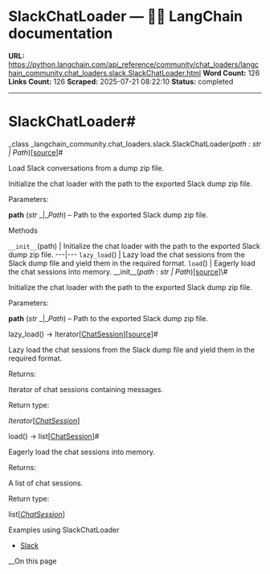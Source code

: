 # SlackChatLoader — 🦜🔗 LangChain  documentation

**URL:** https://python.langchain.com/api_reference/community/chat_loaders/langchain_community.chat_loaders.slack.SlackChatLoader.html
**Word Count:** 126
**Links Count:** 126
**Scraped:** 2025-07-21 08:22:10
**Status:** completed

---

# SlackChatLoader\#

_class _langchain\_community.chat\_loaders.slack.SlackChatLoader\(_path : str | Path_\)[\[source\]](https://python.langchain.com/api_reference/_modules/langchain_community/chat_loaders/slack.html#SlackChatLoader)\#     

Load Slack conversations from a dump zip file.

Initialize the chat loader with the path to the exported Slack dump zip file.

Parameters:     

**path** \(_str_ _|__Path_\) – Path to the exported Slack dump zip file.

Methods

`__init__`\(path\) | Initialize the chat loader with the path to the exported Slack dump zip file.   ---|---   `lazy_load`\(\) | Lazy load the chat sessions from the Slack dump file and yield them in the required format.   `load`\(\) | Eagerly load the chat sessions into memory.      \_\_init\_\_\(_path : str | Path_\)[\[source\]](https://python.langchain.com/api_reference/_modules/langchain_community/chat_loaders/slack.html#SlackChatLoader.__init__)\#     

Initialize the chat loader with the path to the exported Slack dump zip file.

Parameters:     

**path** \(_str_ _|__Path_\) – Path to the exported Slack dump zip file.

lazy\_load\(\) → Iterator\[[ChatSession](https://python.langchain.com/api_reference/core/chat_sessions/langchain_core.chat_sessions.ChatSession.html#langchain_core.chat_sessions.ChatSession "langchain_core.chat_sessions.ChatSession")\][\[source\]](https://python.langchain.com/api_reference/_modules/langchain_community/chat_loaders/slack.html#SlackChatLoader.lazy_load)\#     

Lazy load the chat sessions from the Slack dump file and yield them in the required format.

Returns:     

Iterator of chat sessions containing messages.

Return type:     

_Iterator_\[[_ChatSession_](https://python.langchain.com/api_reference/core/chat_sessions/langchain_core.chat_sessions.ChatSession.html#langchain_core.chat_sessions.ChatSession "langchain_core.chat_sessions.ChatSession")\]

load\(\) → list\[[ChatSession](https://python.langchain.com/api_reference/core/chat_sessions/langchain_core.chat_sessions.ChatSession.html#langchain_core.chat_sessions.ChatSession "langchain_core.chat_sessions.ChatSession")\]\#     

Eagerly load the chat sessions into memory.

Returns:     

A list of chat sessions.

Return type:     

list\[[_ChatSession_](https://python.langchain.com/api_reference/core/chat_sessions/langchain_core.chat_sessions.ChatSession.html#langchain_core.chat_sessions.ChatSession "langchain_core.chat_sessions.ChatSession")\]

Examples using SlackChatLoader

  * [Slack](https://python.langchain.com/docs/integrations/providers/slack/)

__On this page